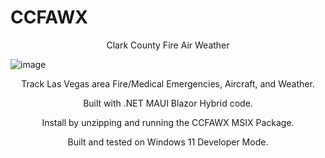 # CCFAWX
<p align="center">
Clark County Fire Air Weather

![image](https://github.com/djflashpoint/CCFAWX/assets/10094886/82299ddf-15e1-4814-8969-4ae5cef9f085)
<p align="center">
Track Las Vegas area Fire/Medical Emergencies, Aircraft, and Weather. 
<p align="center">
Built with .NET MAUI Blazor Hybrid code.
<p align="center">
Install by unzipping and running the CCFAWX MSIX Package. 
<p align="center">
Built and tested on Windows 11 Developer Mode.
